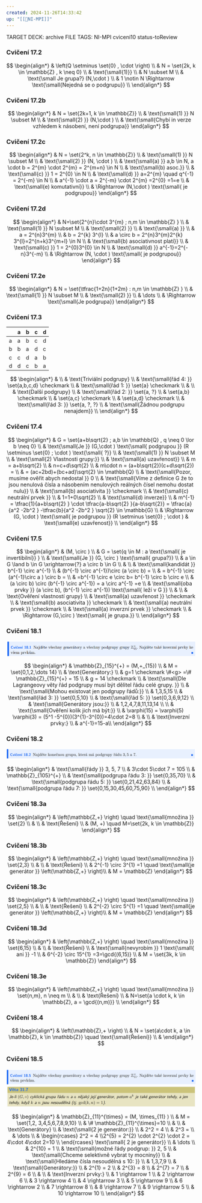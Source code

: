 ```yaml
---
created: 2024-11-26T14:33:42
up: "[[📖NI-MPI]]"
---
```


TARGET DECK: archive
FILE TAGS: NI-MPI cviceni10 status-toReview

### Cvičení 17.2

<!-- Latex Equation -->

$$
\begin{align*}
& \left(Q \setminus \set{0} , \cdot  \right) \\
& N = \set{2k, k \in  \mathbb{Z} , k \neq 0} \\
& \text{\small{1)}}  \\
& N \subset M \\
& \text{\small Je grupa?} (N,\cdot ) \\
& 1 \notin N \Rightarrow \text{\small{Nejedná se o podgrupu}} \\
\end{align*}
$$

### Cvičení 17.2b

<!-- Latex Equation -->

$$
\begin{align*}
& N = \set{2k+1, k \in \mathbb{Z}} \\
& \text{\small{1) }} N \subset M \\
& \text{\small{2) }} (N,\cdot ) \\
& \text{\small{Chybí in verze vzhledem k násobení, není podgrupa}}
\end{align*}
$$

### Cvičení 17.2c

<!-- Latex Equation -->

$$
\begin{align*}
& N = \set{2^k, n \in \mathbb{Z}} \\
& \text{\small{1) }} N \subset M \\
& \text{\small{2) }} (N, \cdot ) \\
& \text{\small{a) }} a,b \in N, a \cdot  b = 2^{m} \cdot 2^{m} = 2^{m+n} \in N \\
& \text{\small{b) asoc.}}  \\
& \text{\small{c) }} 1 = 2^{0} \in N \\
& \text{\small{d) }} a=2^{m}  \quad q^{-1} = 2^{-m} \in N \\
& a^{-1} \cdot a = 2^{-m} \cdot 2^{m} =2^{0} =1=e \\
& \text{\small{e) komutativní}}  \\
& \Rightarrow (N,\cdot ) \text{\small{ je podgrupou}}
\end{align*}
$$

### Cvičení 17.2d

<!-- Latex Equation -->

$$
\begin{align*}
& N=\set{2^{n}\cdot 3^{m} ; n,m \in \mathbb{Z}  }  \\
& \text{\small{1) }} N \subset M \\
& \text{\small{2) }}  \\
& \text{\small{a) }}  \\
& a = 2^{n}3^{m}   \\
& b = 2^{k} 3^{l} \\
& a \circ b = 2^{n}3^{m}2^{k} 3^{l}=2^{n+k}3^{m+l} \in N \\
& \text{\small{b) asociativnost platí}}  \\
& \text{\small{c) }} 1 = 2^{0}3^{0} \in N \\
& \text{\small{d) }} a^{-1}=2^{-n}3^{-m}   \\
& \Rightarrow (N, \cdot ) \text{\small{ je podgrupou}}
\end{align*}
$$

### Cvičení 17.2e

<!-- Latex Equation -->

$$
\begin{align*}
& N = \set{\tfrac{1+2n}{1+2m} : n,m \in \mathbb{Z} }  \\
& \text{\small{1) }} N \subset M \\
& \text{\small{2) }}  \\
& \dots \\
& \Rightarrow \text{\small{Je podgrupa}}
\end{align*}
$$

### Cvičení 17.3

|     | a   | b   | c   | d   |
| --- | --- | --- | --- | --- |
| a   | a   | b   | c   | d   |
| b   | b   | a   | d   | c   |
| c   | c   | d   | a   | b   |
| d   | d   | c   | b   | a   |

<!-- Latex Equation -->

$$
\begin{align*}
& \\
& \text{Triviální podgrupy} \\
& \text{\small{řád 4: }} \set{a,b,c,d} \checkmark  \\
& \text{\small{řád 1: }} \set{a} \checkmark  \\
& \\
& \text{Další podgrupy} \\
& \text{\small{řád 2: }} \set{a, ?}  \\
& \set{a,b} \checkmark \\
& \set{a,c} \checkmark \\
& \set{a,d} \checkmark \\
& \text{\small{řád 3: }} \set{a, ?, ?}  \\
& \text{\small{Žádnou podgrupu nenajdem}} \\
\end{align*}
$$

### Cvičení 17.4

<!-- Latex Equation -->

$$
\begin{align*}
& G = \set{a+b\sqrt{2} ; a,b \in \mathbb{Q} , q \neq 0 \lor b \neq 0}  \\
& \text{\small{Je }} (G,\cdot ) \text{\small{ podgrupou }} (R \setminus \set{0} ; \cdot ) \text{\small{ ?}}  \\
& \text{\small{1) }} N \subset M \\
& \text{\small{2) Vlastnosti grupy:}} \\
& \text{\small{a) uzavřenost}}  \\
& m = a+b\sqrt{2}  \\
& n=c+d\sqrt{2}  \\
& m\cdot n = (a+b\sqrt{2})(c+d\sqrt{2}) = \\
& = (ac+2bd)+(bc+ad)\sqrt{2} \in \mathbb{Q}  \\
& \text{\small{Pozor, musíme ověřit abych nedostal }} 0  \\
& \text{\small{Víme z definice G že to jsou nenulová čísla a násobením nenulových reálných čísel nemohu dostat nulu}}  \\
& \text{\small{b) asociativita }} \checkmark \\
& \text{\small{c) neutrální prvek }}  \\
& 1=1+0\sqrt{2} \\
& \text{\small{d) inverze}}  \\
& m^{-1} = \tfrac{1}{a+b\sqrt{2} } \cdot \tfrac{a-b\sqrt{2} }{a-b\sqrt{2}} = \tfrac{a}{a^2 -2b^2 } -\tfrac{b}{a^2 -2b^2 } \sqrt{2}  \in \mathbb{G} \\
& \Rightarrow (G, \cdot ) \text{\small{ je podgrupou }} (R \setminus \set{0} ; \cdot )
& \text{\small{e) uzavřenost}} \\
\end{align*}
$$

### Cvičení 17.5

<!-- Latex Equation -->

$$
\begin{align*}
& (M, \circ ) \\
& G = \set{q \in M : a \text{\small{ je invertibilní}} } \\
& \text{\small{Je }} (G, \circ ) \text{\small{ grupa?}}  \\
& a \in G \land b \in G \xrightarrow{?} a \circ b \in G \\
& \\
& \text{\small{kandidát }} b^{-1} \circ a^{-1} \\
& (b^{-1} \circ a^{-1})\circ (a \circ b) =  \\
& = b^{-1} \circ (a^{-1}\circ a ) \circ b = \\
& =b^{-1} \circ  e \circ  b= b^{-1} \circ b \circ e \\
& (a \circ b) \circ (b^{-1} \circ a^{-1}) = a \circ a^{-1} =e \\
& \text{\small{oba prvky }} (a \circ b), (b^{-1} \circ a^{-1}) \text{\small{ leží v G }}  \\
& \\
& \text{Ověření vlastností grupy} \\
& \text{\small{a) uzavřenost }} \checkmark \\
& \text{\small{b) asociativita }} \checkmark \\
& \text{\small{a) neutrální prvek }} \checkmark \\
& \text{\small{a) inverzní prvek }} \checkmark  \\
& \Rightarrow (G,\circ ) \text{\small{ je grupa.}} \\
\end{align*}
$$

### Cvičení 18.1

![](../../../Assets/Pasted%20image%2020241126153003.png)

<!-- Latex Equation -->

$$
\begin{align*}
& \mathbb{Z}_{15}^{+} = (M,+_{15}) \\
& M = \set{0,1,2,\dots 14}  \\
& \text{Generátory:} \\
& g=1 \checkmark \#<g> =\# \mathbb{Z}_{15}^{+} = 15 \\
& g = 14 \checkmark \\
& \text{\small{Dle Lagrangeovy věty řád podgrupy musí být dělitel řádu celé grupy. }}  \\
& \text{\small{Mohou existovat jen podgrupy řádů:}} \\
& 1,3,5,15 \\
& \text{\small{řád 3: }} \set{0,5,10} \\
& \text{\small{řád 5: }} \set{0,3,6,9,12}  \\
& \text{\small{Generátory jsou:}}  \\
& 1,2,4,7,8,11,13,14 \\ \\
& \text{\small{Ověření kolik jich má být:}}  \\
& \varphi(15) = \varphi(5) \varphi(3) = (5^1 -5^{0})(3^{1}-3^{0})=4\cdot 2=8 \\
& \\
& \text{Inverzní prvky:} \\
& a^{-1}=15-a\\
\end{align*}
$$

### Cvičení 18.2

![](../../../Assets/Pasted%20image%2020241126153024.png)

<!-- Latex Equation -->

$$
\begin{align*}
& \text{\small{řády }} 3, 5, 7 \\
& 3\cdot 5\cdot 7 = 105 \\
& \mathbb{Z}_{105}^{+} \\
& \text{\small{podgrupa řádu 3: }} \set{0,35,70}  \\
& \text{\small{podgrupa řádu 5: }} \set{0,21,42,63,84}  \\
& \text{\small{podgrupa řádu 7: }} \set{0,15,30,45,60,75,90}  \\
\end{align*}
$$

### Cvičení 18.3a

<!-- Latex Equation -->

$$
\begin{align*}
& \left(\mathbb{Z,+}  \right)  \quad  \text{\small{množina }} \set{2}  \\
& \\
& \text{Řešení} \\
& (M, +) \quad M=\set{2k, k \in \mathbb{Z}}
\end{align*}
$$

### Cvičení 18.3b

<!-- Latex Equation -->

$$
\begin{align*}
& \left(\mathbb{Z,+}  \right)  \quad  \text{\small{množina }} \set{2,3}  \\
& \\
& \text{Řešení} \\
& 2^{-1} \circ 3^{1} =1 \quad \text{\small{je generátor }} \left(\mathbb{Z,+}  \right)\\
& M = \mathbb{Z}
\end{align*}
$$

### Cvičení 18.3c

<!-- Latex Equation -->

$$
\begin{align*}
& \left(\mathbb{Z,+}  \right)  \quad  \text{\small{množina }} \set{2,5}  \\
& \\
& \text{Řešení} \\
& 2^{-2} \circ 5^{1} =1 \quad \text{\small{je generátor }} \left(\mathbb{Z,+}  \right)\\
& M = \mathbb{Z}
\end{align*}
$$

### Cvičení 18.3d

<!-- Latex Equation -->

$$
\begin{align*}
& \left(\mathbb{Z,+}  \right)  \quad  \text{\small{množina }} \set{6,15}  \\
& \\
& \text{Řešení} \\
& \text{\small{nevyrobím }} 1 \text{\small{ ani }} -1 \\
& 6^{-2} \circ 15^{1} =3=\gcd{(6,15)} \\
& M = \set{3k, k \in \mathbb{Z}}
\end{align*}
$$

### Cvičení 18.3e

<!-- Latex Equation -->

$$
\begin{align*}
& \left(\mathbb{Z,+}  \right)  \quad  \text{\small{množina }} \set{n,m}, n \neq m  \\
& \\
& \text{Řešení} \\
& N=\set{a \cdot k, k \in \mathbb{Z}, a = \gcd{(n,m)}}  \\
\end{align*}
$$

### Cvičení 18.4

<!-- Latex Equation -->

$$
\begin{align*}
& \left(\mathbb{Z},+ \right)  \\
& N = \set{a\cdot k, a \in \mathbb{Z}, k \in \mathbb{Z}} \quad \text{\small{Řešení}} \\
&
\end{align*}
$$

### Cvičení 18.5

![](../../../Assets/Pasted%20image%2020241126154838.png)
![](../../../Assets/Pasted%20image%2020241126155651.png)

<!-- Latex Equation -->

$$
\begin{align*}
& \mathbb{Z}_{11}^{\times} = (M, \times_{11} ) \\
& M = \set{1,2, 3,4,5,6,7,8,9,10}  \\
& \# \mathbb{Z}_{11}^{\times}=10 \\
& \\
& \text{Generátory} \\
& \text{\small{2 je generátor:}} \\
& 2^2 = 4 \\
& 2^3 = \\
& \dots \\
& \begin{rcases} 2^2 = 4 \\2^{5} = 2^{2} \cdot 2^{2} \cdot 2 = 4\cdot 4\cdot 2=10 \\ \end{rcases} \text{\small{ 2 je generátor}} \\
& \dots  \\
& 2^{10} = 1 \\
& \text{\small{možné řády podgrup: }} 2, 5 \\
& \text{\small{Chceme selektivně vybrat ty mocniny}} \\
& \text{\small{Hledáme čísla nesoudělná s 10: }} \\
& 1,3,7,9 \\
& \text{\small{Generátory:}}  \\
& 2^{1} = 2 \\
& 2^{3} = 8 \\
& 2^{7} = 7 \\
& 2^{9} = 6  \\
& \\
& \text{Inverzní prvky:} \\
& 1 \rightarrow 1 \\
& 2 \rightarrow 6 \\
& 3 \rightarrow 4 \\
& 4 \rightarrow 3 \\
& 5 \rightarrow 9 \\
& 6 \rightarrow 2 \\
& 7 \rightarrow 8 \\
& 8 \rightarrow 7 \\
& 9 \rightarrow 5 \\
& 10 \rightarrow 10 \\
\end{align*}
$$
